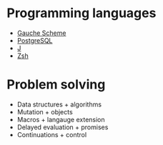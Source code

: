 # Programming languages

- [Gauche Scheme](doc/gauche.md)
- [PostgreSQL](doc/postgresql.md)
- [J](doc/j.md)
- [Zsh](doc/zsh.md)

# Problem solving

- Data structures + algorithms
- Mutation + objects
- Macros + langauge extension
- Delayed evaluation + promises
- Continuations + control
